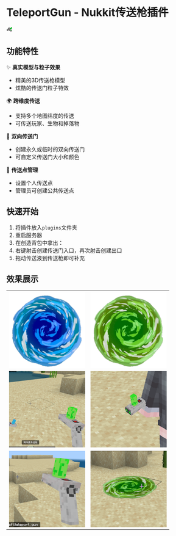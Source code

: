 # TeleportGun - Nukkit传送枪插件

![传送枪图标](src/main/resources/assets/resource_pack/textures/items/teleport_gun.png)

## 功能特性

✨ **真实模型与粒子效果**  
- 精美的3D传送枪模型
- 炫酷的传送门粒子特效

🌍 **跨维度传送**  
- 支持多个地图纬度的传送
- 可传送玩家、生物和掉落物

🚪 **双向传送门**  
- 创建永久或临时的双向传送门
- 可自定义传送门大小和颜色

📍 **传送点管理**  
- 设置个人传送点
- 管理员可创建公共传送点

## 快速开始

1. 将插件放入`plugins`文件夹
2. 重启服务器
3. 在创造背包中拿出：
4. 右键射击创建传送门入口，再次射击创建出口
5. 拖动传送液到传送枪即可补充


## 效果展示

<div align="center">
<table>
  <tr>
    <td><img src="src/main/resources/assets/resource_pack/textures/particle/teleport_door_blue.png" width="200" alt="蓝色传送门"></td>
    <td><img src="src/main/resources/assets/resource_pack/textures/particle/teleport_door.png" width="200" alt="绿色传送门"></td>
  </tr>
  <tr>
    <td><img src="img/s1.png" width="200" alt="传送枪使用效果1"></td>
    <td><img src="img/s2.png" width="200" alt="传送枪使用效果2"></td>
  </tr>
  <tr>
    <td><img src="img/s3.png" width="200" alt="传送门效果1"></td>
    <td><img src="img/s4.png" width="200" alt="传送门效果2"></td>
  </tr>
</table>
</div>

